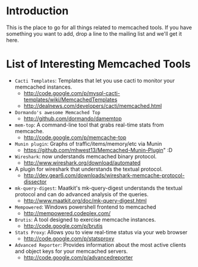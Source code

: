 # Introduction #

This is the place to go for all things related to memcached tools.   If you have something you want to add, drop a line to the mailing list and we'll get it here.

# List of Interesting Memcached Tools #

  * `Cacti Templates`: Templates that let you use cacti to monitor your memcached instances.
    * http://code.google.com/p/mysql-cacti-templates/wiki/MemcachedTemplates
    * http://dealnews.com/developers/cacti/memcached.html
  * `Dormando's awesome Memcached Top`
    * http://github.com/dormando/damemtop
  * `mem-top`: A command-line tool that grabs real-time stats from memcache.
    * http://code.google.com/p/memcache-top
  * `Munin plugin`: Graphs of traffic/items/memory/etc via Munin
    * https://github.com/mhwest13/Memcached-Munin-Plugin" :D
  * `Wireshark`: now understands memcached binary protocol.
    * http://www.wireshark.org/download/automated
  * A plugin for wireshark that understands the textual protocol.
    * http://dev.gear6.com/downloads/wireshark-memcache-protocol-dissector
  * `mk-query-digest`: Maatkit's mk-query-digest understands the textual protocol and can do advanced analysis of the queries.
    * http://www.maatkit.org/doc/mk-query-digest.html
  * `Mempowered`: Windows powershell frontend to memcached
    * http://mempowered.codeplex.com/
  * `Brutis`: A tool designed to exercise memcache instances.
    * http://code.google.com/p/brutis
  * `Stats Proxy`: Allows you to view real-time status via your web browser
    * http://code.google.com/p/statsproxy
  * `Advanced Reporter`: Provides information about the most active clients and object keys for your memcached servers.
    * http://code.google.com/p/advancedreporter